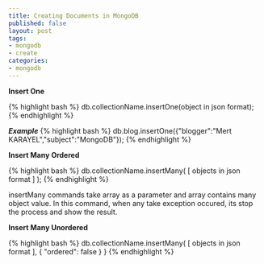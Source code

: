 ```yaml
---
title: Creating Documents in MongoDB
published: false
layout: post
tags:
- mongodb
- create
categories:
- mongodb
---
```


**Insert One**

{% highlight bash %}
db.collectionName.insertOne(object in json format);
{% endhighlight %}

***Example***
{% highlight bash %}
db.blog.insertOne({"blogger":"Mert KARAYEL","subject":"MongoDB"});
{% endhighlight %}

**Insert Many Ordered**

{% highlight bash %}
db.collectionName.insertMany(
    [
       objects in json format
    ]
);
{% endhighlight %}

insertMany commands take array as a parameter and array contains many object value.
In this command, when any take exception occured, its stop the process and show the result.

**Insert Many Unordered**

{% highlight bash %}
db.collectionName.insertMany(
    [
       objects in json format
		],
    {
        "ordered": false 
    }
   }
	 {% endhighlight %}